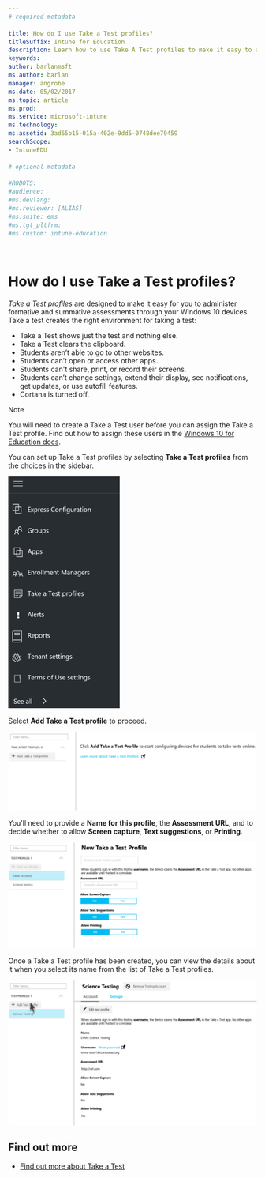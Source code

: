 ```yaml
---
# required metadata

title: How do I use Take a Test profiles?
titleSuffix: Intune for Education
description: Learn how to use Take A Test profiles to make it easy to administer and capture student test results.
keywords:
author: barlanmsft
ms.author: barlan
manager: angrobe
ms.date: 05/02/2017
ms.topic: article
ms.prod:
ms.service: microsoft-intune
ms.technology:
ms.assetid: 3ad65b15-015a-402e-9dd5-0748dee79459
searchScope:
- IntuneEDU

# optional metadata

#ROBOTS:
#audience:
#ms.devlang:
#ms.reviewer: [ALIAS]
#ms.suite: ems
#ms.tgt_pltfrm:
#ms.custom: intune-education

---
```


# How do I use Take a Test profiles?

_Take a Test profiles_ are designed to make it easy for you to administer formative and summative assessments through your Windows 10 devices. Take a test creates the right environment for taking a test:

- Take a Test shows just the test and nothing else.
- Take a Test clears the clipboard.
- Students aren’t able to go to other websites.
- Students can’t open or access other apps.
- Students can't share, print, or record their screens.
- Students can’t change settings, extend their display, see notifications, get updates, or use autofill features.
- Cortana is turned off.

> [!NOTE]
> You will need to create a Take a Test user before you can assign the Take a Test profile. Find out how to assign these users in the [Windows 10 for Education docs](https://technet.microsoft.com/edu/windows/take-a-test-multiple-pcs).

You can set up Take a Test profiles by selecting **Take a Test profiles** from the choices in the sidebar.

  ![List of options in the sidebar](./media/dashboard-002-left-sidebar-list.png)

Select **Add Take a Test profile** to proceed.

  ![Select Add a Take A Test profile button in the left hand side](./media/takeatest-001-new-profile.png)

You'll need to provide a **Name for this profile**, the **Assessment URL**, and to decide whether to allow **Screen capture**, **Text suggestions**, or **Printing**.

  ![Take a test profile window](./media/takeatest-002-new-profile-edit-window.png)

Once a Take a Test profile has been created, you can view the details about it when you select its name from the list of Take a Test profiles.

  ![Take a test profile info window after creation](./media/takeatest-003-profile-details.png)


## Find out more

- [Find out more about Take a Test](https://technet.microsoft.com/edu/windows/take-tests-in-windows-10)
